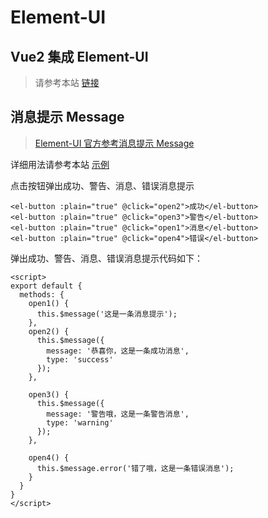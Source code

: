 # Element-UI



## Vue2 集成 Element-UI

>请参考本站 <a href="/vue/集成element-ui.html" target="_blank">链接</a>



## 消息提示 Message

>[Element-UI 官方参考消息提示 Message](https://element.eleme.cn/#/zh-CN/component/message)

详细用法请参考本站 [示例](https://gitee.com/dexterleslie/demonstration/tree/master/front-end/demo-element-ui/demo-element-ui-message)

点击按钮弹出成功、警告、消息、错误消息提示

```vue
<el-button :plain="true" @click="open2">成功</el-button>
<el-button :plain="true" @click="open3">警告</el-button>
<el-button :plain="true" @click="open1">消息</el-button>
<el-button :plain="true" @click="open4">错误</el-button>
```

弹出成功、警告、消息、错误消息提示代码如下：

```vue
<script>
export default {
  methods: {
    open1() {
      this.$message('这是一条消息提示');
    },
    open2() {
      this.$message({
        message: '恭喜你，这是一条成功消息',
        type: 'success'
      });
    },

    open3() {
      this.$message({
        message: '警告哦，这是一条警告消息',
        type: 'warning'
      });
    },

    open4() {
      this.$message.error('错了哦，这是一条错误消息');
    }
  }
}
</script>
```

